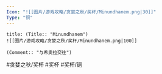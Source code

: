 ```yaml
---
Icon: "![[图片/游戏攻略/贪婪之秋/奖杯/Minundhanem.png|30]]"
Type: "铜"
---
```

```ad-common-bronze-trophy
title: (Title:: "Minundhanem")
![[图片/游戏攻略/贪婪之秋/奖杯/Minundhanem.png|100]]

(Comment:: "与希奥拉交往")
```

#贪婪之秋/奖杯 #奖杯 #奖杯/铜
